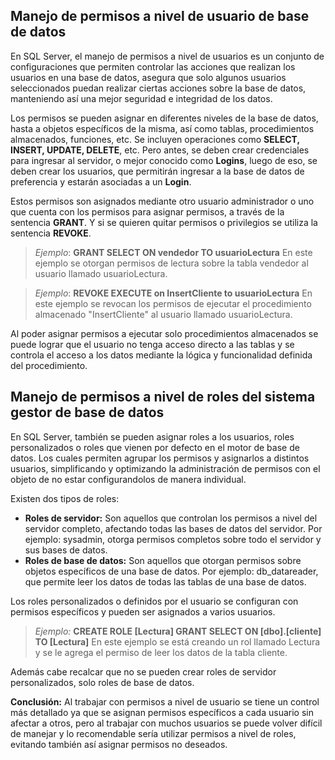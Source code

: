 ## Manejo de permisos a nivel de usuario de base de datos

En SQL Server, el manejo de permisos a nivel de usuarios es un conjunto de configuraciones que permiten controlar las acciones que realizan los usuarios en una base de datos, asegura que solo algunos usuarios seleccionados puedan realizar ciertas acciones sobre la base de datos, manteniendo así una mejor seguridad e integridad de los datos.

Los permisos se pueden asignar en diferentes niveles de la base de datos, hasta a objetos específicos de la misma, así como tablas, procedimientos almacenados, funciones, etc. Se incluyen operaciones como **SELECT, INSERT, UPDATE, DELETE**, etc. Pero antes, se deben crear credenciales para ingresar al servidor, o mejor conocido como **Logins**, luego de eso, se deben crear los usuarios, que permitirán ingresar a la base de datos de preferencia y estarán asociadas a un **Login**.

Estos permisos son asignados mediante otro usuario administrador o uno que cuenta con los permisos para asignar permisos, a través de la sentencia **GRANT**. Y si se quieren quitar permisos o privilegios se utiliza la sentencia **REVOKE**.

>*Ejemplo*: **GRANT SELECT ON vendedor TO usuarioLectura**
En este ejemplo se otorgan permisos de lectura sobre la tabla vendedor al usuario llamado usuarioLectura.

> *Ejemplo*: **REVOKE EXECUTE on InsertCliente to usuarioLectura**
En este ejemplo se revocan los permisos de ejecutar el procedimiento almacenado "InsertCliente" al usuario llamado usuarioLectura.

Al poder asignar permisos a ejecutar solo procedimientos almacenados se puede lograr que el usuario no tenga acceso directo a las tablas y se controla el acceso a los datos mediante la lógica y funcionalidad definida del procedimiento.

## Manejo de permisos a nivel de roles del sistema gestor de base de datos

En SQL Server, también se pueden asignar roles a los usuarios, roles personalizados o roles que vienen por defecto en el motor de base de datos. Los cuales permiten agrupar los permisos y asignarlos a distintos usuarios, simplificando y optimizando la administración de permisos con el objeto de no estar configurandolos de manera individual.

Existen dos tipos de roles:
- **Roles de servidor:** Son aquellos que controlan los permisos a nivel del servidor completo, afectando todas las bases de datos del servidor. Por ejemplo: sysadmin, otorga permisos completos sobre todo el servidor y sus bases de datos.
- **Roles de base de datos:** Son aquellos que otorgan permisos sobre objetos específicos de una base de datos. Por ejemplo: db_datareader, que permite leer los datos de todas las tablas de una base de datos.

Los roles personalizados o definidos por el usuario se configuran con permisos específicos y pueden ser asignados a varios usuarios.
> *Ejemplo:* **CREATE ROLE [Lectura]
		GRANT SELECT ON [dbo].[cliente] TO [Lectura]**
En este ejemplo se está creando un rol llamado Lectura y se le agrega el permiso de leer los datos de la tabla cliente.

Además cabe recalcar que no se pueden crear roles de servidor personalizados, solo roles de base de datos.

**Conclusión:**
Al trabajar con permisos a nivel de usuario se tiene un control más detallado ya que se asignan permisos específicos a cada usuario sin afectar a otros, pero al trabajar con muchos usuarios se puede volver difícil de manejar y lo recomendable sería utilizar permisos a nivel de roles, evitando también así asignar permisos no deseados.

